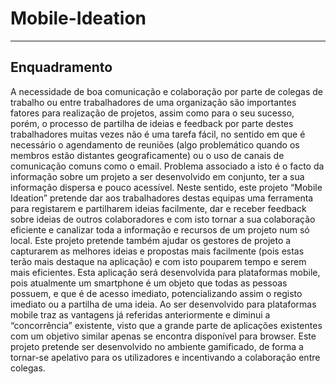 # Mobile-Ideation
---------------------------
Enquadramento
--------------
A necessidade de boa comunicação e colaboração por parte de colegas de
trabalho ou entre trabalhadores de uma organização são importantes fatores
para realização de projetos, assim como para o seu sucesso, porém, o processo
de partilha de ideias e feedback por parte destes trabalhadores muitas vezes não
é uma tarefa fácil, no sentido em que é necessário o agendamento de reuniões
(algo problemático quando os membros estão distantes geograficamente) ou o
uso de canais de comunicação comuns como o email. Problema associado a
isto é o facto da informação sobre um projeto a ser desenvolvido em conjunto,
ter a sua informação dispersa e pouco acessível.
Neste sentido, este projeto “Mobile Ideation” pretende dar aos trabalhadores
destas equipas uma ferramenta para registarem e partilharem ideias facilmente,
dar e receber feedback sobre ideias de outros colaboradores e com isto tornar a
sua colaboração eficiente e canalizar toda a informação e recursos de um projeto
num só local. Este projeto pretende também ajudar os gestores de projeto a
capturarem as melhores ideias e propostas mais facilmente (pois estas terão
mais destaque na aplicação) e com isto pouparem tempo e serem mais
eficientes.
Esta aplicação será desenvolvida para plataformas mobile, pois atualmente um
smartphone é um objeto que todas as pessoas possuem, e que é de acesso
imediato, potencializando assim o registo imediato ou a partilha de uma ideia. Ao
ser desenvolvido para plataformas mobile traz as vantagens já referidas
anteriormente e diminui a “concorrência” existente, visto que a grande parte de 
aplicações existentes com um objetivo similar apenas se encontra disponível
para browser.
Este projeto pretende ser desenvolvido no ambiente gamificado, de forma a
tornar-se apelativo para os utilizadores e incentivando a colaboração entre
colegas.
